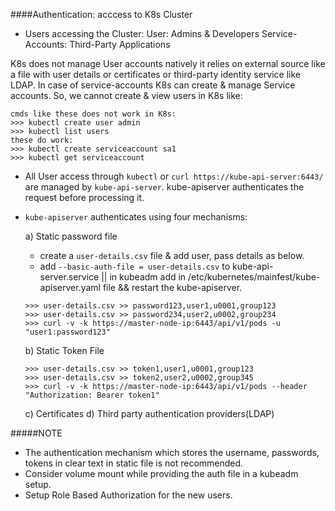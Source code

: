 ####Authentication: acccess to K8s Cluster

- Users accessing the Cluster:
    User: Admins & Developers 
    Service-Accounts: Third-Party Applications

K8s does not manage User accounts natively it relies on external source like a file with user details or certificates or third-party identity service like LDAP. In case of service-accounts K8s can create & manage Service accounts. So, we cannot create & view users in K8s like:

```
cmds like these does not work in K8s:
>>> kubectl create user admin 
>>> kubectl list users
these do work:
>>> kubectl create serviceaccount sa1
>>> kubectl get serviceaccount
```
- All User access through `kubectl` or `curl https://kube-api-server:6443/` are managed by `kube-api-server`. kube-apiserver authenticates the request before processing it.
- `kube-apiserver` authenticates using four mechanisms: 

    a) Static password file 
    - create a `user-details.csv` file & add user, pass details as below.
    - add `--basic-auth-file = user-details.csv` to kube-api-server.service || in kubeadm add in /etc/kubernetes/mainfest/kube-apiserver.yaml file && restart the kube-apiserver.
    ```
    >>> user-details.csv >> password123,user1,u0001,group123
    >>> user-details.csv >> password234,user2,u0002,group234
    >>> curl -v -k https://master-node-ip:6443/api/v1/pods -u "user1:password123"
    ``` 

    b) Static Token File
    ```
    >>> user-details.csv >> token1,user1,u0001,group123
    >>> user-details.csv >> token2,user2,u0002,group345
    >>> curl -v -k https://master-node-ip:6443/api/v1/pods --header "Authorization: Bearer token1"
    ``` 
    c) Certificates
    d) Third party authentication providers(LDAP) 

#####NOTE
- The authentication mechanism which stores the username, passwords, tokens in clear text in static file is not recommended. 
- Consider volume mount while providing the auth file in a kubeadm setup.
- Setup Role Based Authorization for the new users.


